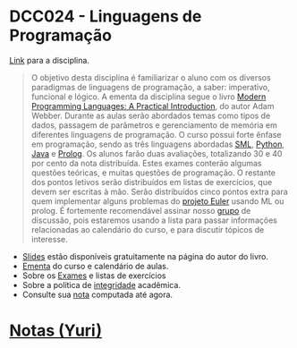 # DCC024 - Linguagens de Programação

[Link](http://homepages.dcc.ufmg.br/~fernando/classes/dcc024/) para a disciplina.

> O objetivo desta disciplina é familiarizar o aluno com os diversos paradigmas de linguagens de programação, a saber: imperativo, funcional e lógico. A ementa da disciplina segue o livro [Modern Programming Languages: A Practical Introduction](http://www.webber-labs.com/mpl.html), do autor Adam Webber. Durante as aulas serão abordados temas como tipos de dados, passagem de parâmetros e gerenciamento de memória em diferentes linguagens de programação. O curso possui forte ênfase em programação, sendo as três linguagens abordadas [SML](http://www.smlnj.org/sml97.html), [Python](http://www.python.org/), [Java](http://java.sun.com/docs/books/tutorial/) e [Prolog](http://www.swi-prolog.org/). Os alunos farão duas avaliações, totalizando 30 e 40 por cento da nota distribuída. Estes exames conterão algumas questões teóricas, e muitas questões de programação. O restante dos pontos letivos serão distribuídos em listas de exercícios, que devem ser escritas à mão. Serão distribuídos cinco pontos extra para quem implementar alguns problemas do [projeto Euler](http://projecteuler.net/) usando ML ou prolog. É fortemente recomendável assinar nosso [grupo](https://groups.google.com/forum/#!forum/dcc024) de discussão, pois estaremos usando a lista para passar informações relacionadas ao calendário do curso, e para discutir tópicos de interesse.

- [Slides](http://www.webber-labs.com/mpl/) estão disponíveis gratuitamente na página do autor do livro.
- [Ementa](http://homepages.dcc.ufmg.br/~fernando/classes/dcc024/ementa) do curso e calendário de aulas.
- Sobre os [Exames](http://homepages.dcc.ufmg.br/~fernando/classes/dcc024/grading.html) e listas de exercícios
- Sobre a política de [integridade](http://homepages.dcc.ufmg.br/~fernando/classes/dcc024/integrity/) acadêmica.
- Consulte sua [nota](http://homepages.dcc.ufmg.br/~fernando/classes/dcc024/grades/) computada até agora.

# [Notas (Yuri)](notas)
